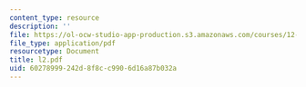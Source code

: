 ```yaml
---
content_type: resource
description: ''
file: https://ol-ocw-studio-app-production.s3.amazonaws.com/courses/12-109-petrology-fall-2005/60278999242d8f8cc9906d16a87b032a_l2.pdf
file_type: application/pdf
resourcetype: Document
title: l2.pdf
uid: 60278999-242d-8f8c-c990-6d16a87b032a
---
```


